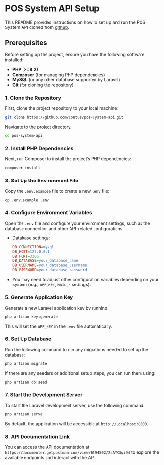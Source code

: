 # POS System API Setup

This README provides instructions on how to set up and run the POS System API cloned from [github](https://github.com/sontus/pos-system-api.git).

## Prerequisites

Before setting up the project, ensure you have the following software installed:

- **PHP (>=8.2)**
- **Composer** (for managing PHP dependencies)
- **MySQL** (or any other database supported by Laravel)
- **Git** (for cloning the repository)

### 1. Clone the Repository

First, clone the project repository to your local machine:

```bash
git clone https://github.com/sontus/pos-system-api.git
```

Navigate to the project directory:

```bash
cd pos-system-api
```

### 2. Install PHP Dependencies

Next, run Composer to install the project’s PHP dependencies:

```bash
composer install
```

### 3. Set Up the Environment File

Copy the `.env.example` file to create a new `.env` file:

```bash
cp .env.example .env
```

### 4. Configure Environment Variables

Open the `.env` file and configure your environment settings, such as the database connection and other API-related configurations.

- Database settings:
  ```ini
  DB_CONNECTION=mysql
  DB_HOST=127.0.0.1
  DB_PORT=3306
  DB_DATABASE=your_database_name
  DB_USERNAME=your_database_username
  DB_PASSWORD=your_database_password
  ```

- You may need to adjust other configuration variables depending on your system (e.g., `APP_KEY`, `MAIL_*` settings).

### 5. Generate Application Key

Generate a new Laravel application key by running:

```bash
php artisan key:generate
```

This will set the `APP_KEY` in the `.env` file automatically.

### 6. Set Up Database

Run the following command to run any migrations needed to set up the database:

```bash
php artisan migrate
```

If there are any seeders or additional setup steps, you can run them using:

```bash
php artisan db:seed
```

### 7. Start the Development Server

To start the Laravel development server, use the following command:

```bash
php artisan serve
```

By default, the application will be accessible at `http://localhost:8000`.

### 8. API Documentation Link

You can access the API documentation at `https://documenter.getpostman.com/view/6594502/2sAYX3qi94` to explore the available endpoints and interact with the API.


